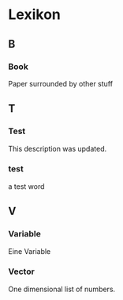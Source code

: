 # Lexikon

## B

### Book

Paper surrounded by other stuff

## T

### Test

This description was updated.

### test

a test word

## V

### Variable

Eine Variable

### Vector

One dimensional list of numbers.
